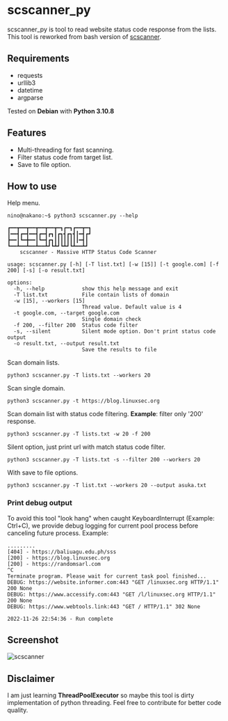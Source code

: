 # scscanner_py
scscanner_py is tool to read website status code response from the lists. This tool is reworked from bash version of [scscanner](https://github.com/yuyudhn/scscanner).

## Requirements
- requests
- urllib3
- datetime
- argparse

Tested on **Debian** with **Python 3.10.8**

## Features
- Multi-threading for fast scanning.
- Filter status code from target list.
- Save to file option.

## How to use
Help menu.
```
nino@nakano:~$ python3 scscanner.py --help

┏━━┳━━┳━━┳━━┳━━┳━┓┏━┓┏━━┳━┓
┃━━┫┏━┫━━┫┏━┫┏┓┃┏┓┫┏┓┫┃━┫┏┛
┣━━┃┗━╋━━┃┗━┫┏┓┃┃┃┃┃┃┃┃━┫┃
┗━━┻━━┻━━┻━━┻┛┗┻┛┗┻┛┗┻━━┻┛
    scscanner - Massive HTTP Status Code Scanner
    
usage: scscanner.py [-h] [-T list.txt] [-w [15]] [-t google.com] [-f 200] [-s] [-o result.txt]

options:
  -h, --help            show this help message and exit
  -T list.txt           File contain lists of domain
  -w [15], --workers [15]
                        Thread value. Default value is 4
  -t google.com, --target google.com
                        Single domain check
  -f 200, --filter 200  Status code filter
  -s, --silent          Silent mode option. Don't print status code output
  -o result.txt, --output result.txt
                        Save the results to file
```
Scan domain lists.
```
python3 scscanner.py -T lists.txt --workers 20
```
Scan single domain.
```
python3 scscanner.py -t https://blog.linuxsec.org
```
Scan domain list with status code filtering.
**Example**: filter only '200' response.
```
python3 scscanner.py -T lists.txt -w 20 -f 200
```
Silent option, just print url with match status code filter.
```
python3 scscanner.py -T lists.txt -s --filter 200 --workers 20
```
With save to file options.
```
python3 scscanner.py -T list.txt --workers 20 --output asuka.txt
```
### Print debug output
To avoid this tool "look hang" when caught KeyboardInterrupt (Example: Ctrl+C), we provide debug logging for current pool process before canceling future process. 
Example:
```
.........
[404] - https://baliuagu.edu.ph/sss
[200] - https://blog.linuxsec.org
[200] - https://randomsarl.com
^C
Terminate program. Please wait for current task pool finished...
DEBUG: https://website.informer.com:443 "GET /linuxsec.org HTTP/1.1" 200 None
DEBUG: https://www.accessify.com:443 "GET /l/linuxsec.org HTTP/1.1" 200 None
DEBUG: https://www.webtools.link:443 "GET / HTTP/1.1" 302 None

2022-11-26 22:54:36 - Run complete

```
## Screenshot
![scscanner](https://blogger.googleusercontent.com/img/b/R29vZ2xl/AVvXsEg8vq_xnWyaZT-RB5gbdbsuiI7yd5DtDXlsNr2J51htqvtOkWc92y_TA9TF73t4fb0lUoq7srKOKwnKrPdlZmbx5ZCLeW3zeO_yE-cuOTE1hNLgpd2Al9uraODHv_0pv1H6-pG7oeHZi3WhvBBWgBPqTpa4AYCYbBLllNnVKGzdW4OLvD__5jrHL7Tzcw/s917/scscanner.png "scscanner")

## Disclaimer
I am just learning **ThreadPoolExecutor** so maybe this tool is dirty implementation of python threading. Feel free to contribute for better code quality.
